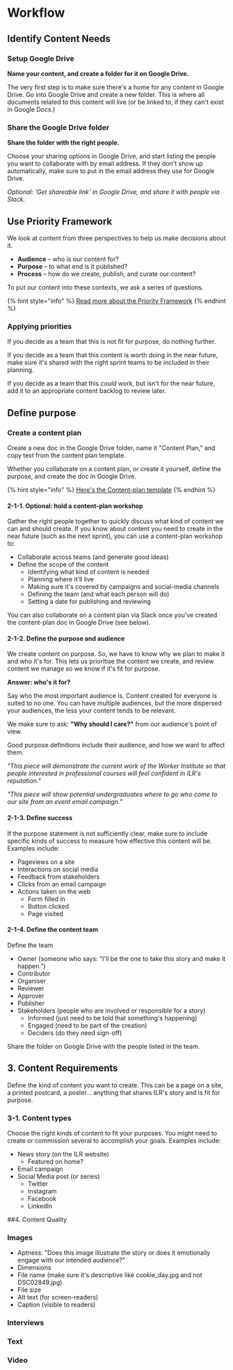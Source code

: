 # Workflow

## Identify Content Needs

### Setup Google Drive

**Name your content, and create a folder for it on Google Drive.**

The very first step is to make sure there's a home for any content in Google Drive. Go into Google Drive and create a new folder. This is where all documents related to this content will live \(or be linked to, if they can't exist in Google Docs.\)

### Share the Google Drive folder

**Share the folder with the right people.** 

Choose your sharing options in Google Drive, and start listing the people you want to collaborate with by email address. If they don't show up automatically, make sure to put in the email address they use for Google Drive.

_Optional: 'Get shareable link' in Google Drive, and share it with people via Slack._

## Use Priority Framework

We look at content from three perspectives to help us make decisions about it.

* **Audience** – who is our content for? 
* **Purpose** – to what end is it published? 
* **Process** – how do we create, publish, and curate our content?

To put our content into these contexts, we ask a series of questions.

{% hint style="info" %}
[Read more about the Priority Framework](content-priority-framework.md)
{% endhint %}

### Applying priorities

If you decide as a team that this is not fit for purpose, do nothing further.

If you decide as a team that this content is worth doing in the near future, make sure it's shared with the right sprint teams to be included in their planning.

If you decide as a team that this _could_ work, but isn't for the near future, add it to an appropriate content backlog to review later.

## Define purpose 

### Create a content plan 

Create a new doc in the Google Drive folder, name it "Content Plan," and copy text from the content plan template. 

Whether you collaborate on a content plan, or create it yourself, define the purpose, and create the doc in Google Drive. 

{% hint style="info" %}
[Here's the Content-plan template](content_plan_template.md)
{% endhint %}

#### 2-1-1. Optional: hold a content-plan workshop 

Gather the right people together to quickly discuss what kind of content we can and should create. If you know about content you need to create in the near future \(such as the next sprint\), you can use a content-plan workshop to: 

* Collaborate across teams \(and generate good ideas\)
* Define the scope of the content
    - Identifying what kind of content is needed
    - Planning where it'll live
    - Making sure it's covered by campaigns and social-media channels
    - Defining the team \(and what each person will do\)
    - Setting a date for publishing and reviewing 

You can also collaborate on a content plan via Slack once you've created the content-plan doc in Google Drive \(see below\). 

#### 2-1-2. Define the purpose and audience 

We create content on purpose. So, we have to know why we plan to make it and who it's for. This lets us prioritise the content we create, and review content we manage so we know if it's fit for purpose. 

**Answer: who's it for?**

Say who the most important audience is. Content created for everyone is suited to no one. You can have multiple audiences, but the more dispersed your audiences, the less your content tends to be relevant. 

We make sure to ask: **"Why should I care?"** from our audience's point of view. 

Good purpose definitions include their audience, and how we want to affect them. 

*"This piece will demonstrate the current work of the Worker Institute so that people interested in professional courses will feel confident in ILR's reputation."* 

*"This piece will show potential undergraduates where to go who come to our site from an event email campaign."*

#### 2-1-3. Define success 

If the purpose statement is not sufficiently clear, make sure to include specific kinds of success to measure how effective this content will be. Examples include: 

* Pageviews on a site
* Interactions on social media
* Feedback from stakeholders
* Clicks from an email campaign
* Actions taken on the web
    - Form filled in
    - Button clicked
    - Page visited

#### 2-1-4. Define the content team 

Define the team 

* Owner \(someone who says: "I'll be the one to take this story and make it happen."\)
* Contributor
* Organiser
* Reviewer
* Approver
* Publisher
* Stakeholders \(people who are involved or responsible for a story\)
    - Informed \(just need to be told that something's happening\)
    - Engaged \(need to be part of the creation\)
    - Deciders \(do they need sign-off\) 

Share the folder on Google Drive with the people listed in the team. 

## 3. Content Requirements 

Define the kind of content you want to create. This can be a page on a site, a printed postcard, a poster... anything that shares ILR's story and is fit for purpose. 

### 3-1. Content types 

Choose the right kinds of content to fit your purposes. You might need to create or commission several to accomplish your goals. Examples include: 

* News story \(on the ILR website\)
    - Featured on home?
* Email campaign
* Social Media post \(or series\) 
    - Twitter
    - Instagram
    - Facebook
    - LinkedIn

##4. Content Quality 

### Images 

* Aptness: "Does this image illustrate the story or does it emotionally engage with our intended audience?"
* Dimensions
* File name \(make sure it's descriptive like cookie\_day.jpg and not DSC02849.jpg\)
* File size
* Alt text \(for screen-readers\)
* Caption \(visible to readers\)

### Interviews

### Text

### Video

